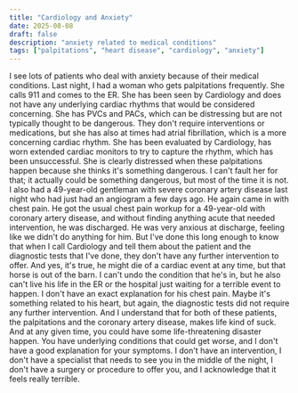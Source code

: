 ```yaml
---
title: "Cardiology and Anxiety"
date: 2025-08-08
draft: false
description: "anxiety related to medical conditions"
tags: ["palpitations", "heart disease", "cardiology", "anxiety"]
---
```

I see lots of patients who deal with anxiety because of their medical conditions. Last night, I had a woman who gets palpitations frequently. She calls 911 and comes to the ER. She has been seen by Cardiology and does not have any underlying cardiac rhythms that would be considered concerning. She has PVCs and PACs, which can be distressing but are not typically thought to be dangerous. They don't require interventions or medications, but she has also at times had atrial fibrillation, which is a more concerning cardiac rhythm. She has been evaluated by Cardiology, has worn extended cardiac monitors to try to capture the rhythm, which has been unsuccessful. She is clearly distressed when these palpitations happen because she thinks it's something dangerous. I can't fault her for that; it actually could be something dangerous, but most of the time it is not.
I also had a 49-year-old gentleman with severe coronary artery disease last night who had just had an angiogram a few days ago. He again came in with chest pain. He got the usual chest pain workup for a 49-year-old with coronary artery disease, and without finding anything acute that needed intervention, he was discharged. He was very anxious at discharge, feeling like we didn't do anything for him. But I've done this long enough to know that when I call Cardiology and tell them about the patient and the diagnostic tests that I've done, they don't have any further intervention to offer. And yes, it's true, he might die of a cardiac event at any time, but that horse is out of the barn. I can't undo the condition that he's in, but he also can't live his life in the ER or the hospital just waiting for a terrible event to happen. I don't have an exact explanation for his chest pain. Maybe it's something related to his heart, but again, the diagnostic tests did not require any further intervention.
And I understand that for both of these patients, the palpitations and the coronary artery disease, makes life kind of suck. And at any given time, you could have some life-threatening disaster happen. You have underlying conditions that could get worse, and I don't have a good explanation for your symptoms. I don't have an intervention, I don't have a specialist that needs to see you in the middle of the night, I don't have a surgery or procedure to offer you, and I acknowledge that it feels really terrible.
